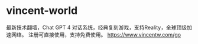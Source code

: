 # vincent-world
最新技术翻墙，Chat GPT 4 对话系统，经典复刻游戏，支持Reality，全球顶级加速网络。
注册可直接使用，支持免费使用。
https://www.vincentw.com/go
